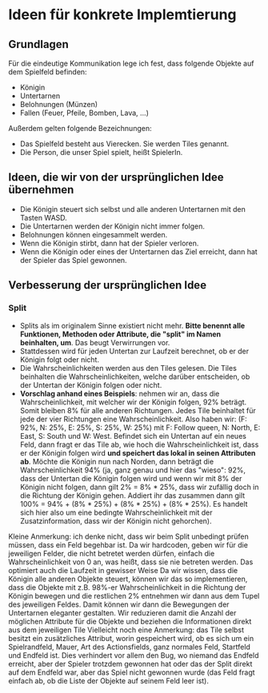 # Ideen für konkrete Implemtierung

## Grundlagen

Für die eindeutige Kommunikation lege ich fest, dass folgende Objekte auf dem Spielfeld befinden:

- Königin
- Untertarnen
- Belohnungen (Münzen)
- Fallen (Feuer, Pfeile, Bomben, Lava, ...)

Außerdem gelten folgende Bezeichnungen:

- Das Spielfeld besteht aus Vierecken. Sie werden Tiles genannt.
- Die Person, die unser Spiel spielt, heißt SpielerIn.

## Ideen, die wir von der ursprünglichen Idee übernehmen

- Die Königin steuert sich selbst und alle anderen Untertarnen mit den Tasten WASD.
- Die Untertarnen werden der Königin nicht immer folgen.
- Belohnungen können eingesammelt werden.
- Wenn die Königin stirbt, dann hat der Spieler verloren.
- Wenn die Königin oder eines der Untertarnen das Ziel erreicht, dann hat der Spieler das Spiel gewonnen.

## Verbesserung der ursprünglichen Idee

### Split

- Splits als im originalem Sinne existiert nicht mehr. **Bitte benennt alle Funktionen, Methoden oder Attribute, die "split" im Namen beinhalten, um**. Das beugt Verwirrungen vor.
- Stattdessen wird für jeden Untertan zur Laufzeit berechnet, ob er der Königin folgt oder nicht.
- Die Wahrscheinlichkeiten werden aus den Tiles gelesen. Die Tiles beinhalten die Wahrscheinlichkeiten, welche darüber entscheiden, ob der Untertan der Königin folgen oder nicht.
- **Vorschlag anhand eines Beispiels**: nehmen wir an, dass die Wahrscheinlichkeit, mit welcher wir der Königin folgen, 92% beträgt. Somit bleiben 8% für alle anderen Richtungen. Jedes Tile beinhaltet für jede der vier Richtungen eine Wahrscheinlichkeit. Also haben wir: (F: 92%, N: 25%, E: 25%, S: 25%, W: 25%) mit F: Follow queen, N: North, E: East, S: South und W: West. Befindet sich ein Untertan auf ein neues Feld, dann fragt er das Tile ab, wie hoch die Wahrscheinlichkeit ist, dass er der Königin folgen wird **und speichert das lokal in seinen Attributen ab**. Möchte die Königin nun nach Norden, dann beträgt die Wahrscheinlichkeit 94% (ja, ganz genau und hier das "wieso": 92%, dass der Untertan die Königin folgen wird und wenn wir mit 8% der Königin nicht folgen, dann gilt 2% = 8% \* 25%, dass wir zufällig doch in die Richtung der Königin gehen. Addiert ihr das zusammen dann gilt 100% = 94% + (8% \* 25%) + (8% \* 25%) + (8% \* 25%). Es handelt sich hier also um eine bedingte Wahrscheinlichkeit mit der Zusatzinformation, dass wir der Königin nicht gehorchen).

Kleine Anmerkung: ich denke nicht, dass wir beim Split unbedingt prüfen müssen, dass ein Feld begehbar ist. Da wir hardcoden, geben wir für die jeweiligen Felder, die nicht betretet werden dürfen, einfach die Wahrscheinlichkeit von 0 an, was heißt, dass sie nie betreten werden. Das optimiert auch die Laufzeit in gewisser Weise
Da wir wissen, dass die Königin alle anderen Objekte steuert, können wir das so implementieren, dass die Objekte mit z.B. 98%-er Wahrscheinlichkeit in die Richtung der Königin bewegen und die restlichen 2% entnehmen wir dann aus dem Tupel des jeweiligen Feldes. Damit können wir dann die Bewegungen der Untertarnen eleganter gestalten. Wir reduzieren damit die Anzahl der möglichen Attribute für die Objekte und beziehen die Informationen direkt aus dem jeweiligen Tile
Vielleicht noch eine Anmerkung: das Tile selbst besitzt ein zusätzliches Attribut, worin gespeichert wird, ob es sich um ein Spielrandfeld, Mauer, Art des Actionsfields, ganz normales Feld, Startfeld und Endfeld ist. Dies verhindert vor allem den Bug, wo niemand das Endfeld erreicht, aber der Spieler trotzdem gewonnen hat oder das der Split direkt auf dem Endfeld war, aber das Spiel nicht gewonnen wurde (das Feld fragt einfach ab, ob die Liste der Objekte auf seinem Feld leer ist).
